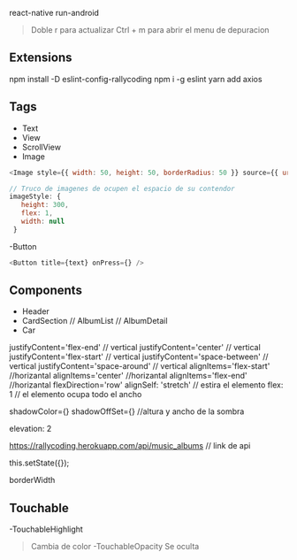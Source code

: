react-native run-android
> Doble r para actualizar
>Ctrl + m para abrir el menu de depuracion 

## Extensions

 npm install -D eslint-config-rallycoding
 npm i -g eslint
 yarn add axios

 ## Tags

 - Text
 - View
 - ScrollView
 - Image
 ```js
 <Image style={{ width: 50, height: 50, borderRadius: 50 }} source={{ uri: album.thumbnail_image }} />

 // Truco de imagenes de ocupen el espacio de su contendor
 imageStyle: {
    height: 300,
    flex: 1,
    width: null
  }
 ```
 -Button
 ```js
<Button title={text} onPress={} />
 ```


 ## Components

 - Header
 - CardSection
 // AlbumList
 // AlbumDetail
 - Car

 justifyContent='flex-end' // vertical
 justifyContent='center' // vertical
 justifyContent='flex-start' // vertical
 justifyContent='space-between' // vertical
 justifyContent='space-around' // vertical
 alignItems='flex-start' //horizantal
 alignItems='center' //horizantal
 alignItems='flex-end' //horizantal
 flexDirection='row'
 alignSelf: 'stretch' // estira el elemento
flex: 1 // el elemento ocupa todo el ancho

shadowColor={}
shadowOffSet={} //altura y ancho de la sombra

elevation: 2

https://rallycoding.herokuapp.com/api/music_albums // link de api


this.setState({});

borderWidth

## Touchable

-TouchableHighlight
> Cambia de color
-TouchableOpacity
> Se oculta
